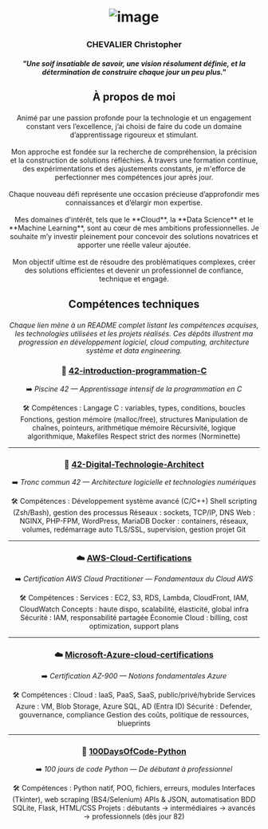# <p align="center"> ![image](https://github.com/user-attachments/assets/17006355-345e-47c1-bd78-6530111a7857) </p>

### <p align="center"> CHEVALIER Christopher </p>

#### <p align="center"> *"Une soif insatiable de savoir, une vision résolument définie, et la détermination de construire chaque jour un peu plus."* </p>

##

## <p align="center">À propos de moi</p>

<p align="center">
  Animé par une passion profonde pour la technologie et un engagement constant vers l’excellence,  
  j’ai choisi de faire du code un domaine d’apprentissage rigoureux et stimulant.  
  <br><br>
  Mon approche est fondée sur la recherche de compréhension, la précision et la construction de solutions réfléchies.  
  À travers une formation continue, des expérimentations et des ajustements constants,  
  je m'efforce de perfectionner mes compétences jour après jour.  
  <br><br>
  Chaque nouveau défi représente une occasion précieuse d’approfondir mes connaissances et d’élargir mon expertise.  
  <br><br>
  Mes domaines d'intérêt, tels que le **Cloud**, la **Data Science** et le **Machine Learning**,  
  sont au cœur de mes ambitions professionnelles. Je souhaite m’y investir pleinement pour concevoir des solutions novatrices  
  et apporter une réelle valeur ajoutée.  
  <br><br>
  Mon objectif ultime est de résoudre des problématiques complexes, créer des solutions efficientes  
  et devenir un professionnel de confiance, technique et engagé.
</p>

##

## <p align="center">Compétences techniques</p>

<div align="center">

*Chaque lien mène à un README complet listant les compétences acquises, les technologies utilisées et les projets réalisés.*
*Ces dépôts illustrent ma progression en développement logiciel, cloud computing, architecture système et data engineering.*


### 🧱 <a href="https://github.com/ChrstphrChevalier/42-Introduction-Programmation-C" target="_blank">42-introduction-programmation-C</a>  
➡️ *Piscine 42 — Apprentissage intensif de la programmation en C*

🛠️ Compétences :
Langage C : variables, types, conditions, boucles
Fonctions, gestion mémoire (malloc/free), structures
Manipulation de chaînes, pointeurs, arithmétique mémoire
Récursivité, logique algorithmique, Makefiles
Respect strict des normes (Norminette)

---

### 🧠 <a href="https://github.com/ChrstphrChevalier/42-Digital-Technology-Architect" target="_blank">42-Digital-Technologie-Architect</a>  
➡️ *Tronc commun 42 — Architecture logicielle et technologies numériques*

🛠️ Compétences :
Développement système avancé (C/C++)
Shell scripting (Zsh/Bash), gestion des processus
Réseaux : sockets, TCP/IP, DNS
Web : NGINX, PHP-FPM, WordPress, MariaDB
Docker : containers, réseaux, volumes, redémarrage auto
TLS/SSL, supervision, gestion projet Git

---

### ☁️ <a href="https://github.com/ChrstphrChevalier/AWS-Cloud-Certifications" target="_blank">AWS-Cloud-Certifications</a>  
➡️ *Certification AWS Cloud Practitioner — Fondamentaux du Cloud AWS*

🛠️ Compétences :
Services : EC2, S3, RDS, Lambda, CloudFront, IAM, CloudWatch
Concepts : haute dispo, scalabilité, élasticité, global infra
Sécurité : IAM, responsabilité partagée
Économie Cloud : billing, cost optimization, support plans

---

### ☁️ <a href="https://github.com/ChrstphrChevalier/Microsoft-Azure-Cloud-Certifications" target="_blank">Microsoft-Azure-cloud-certifications</a>  
➡️ *Certification AZ-900 — Notions fondamentales Azure*

🛠️ Compétences :
Cloud : IaaS, PaaS, SaaS, public/privé/hybride
Services Azure : VM, Blob Storage, Azure SQL, AD (Entra ID)
Sécurité : Defender, gouvernance, compliance
Gestion des coûts, politique de ressources, blueprints

---

### 🐍 <a href="https://github.com/ChrstphrChevalier/100DaysOfCode-Python" target="_blank">100DaysOfCode-Python</a>  
➡️ *100 jours de code Python — De débutant à professionnel*

🛠️ Compétences :
Python natif, POO, fichiers, erreurs, modules
Interfaces (Tkinter), web scraping (BS4/Selenium)
APIs & JSON, automatisation
BDD SQLite, Flask, HTML/CSS
Projets : débutants → intermédiaires → avancés → professionnels (dès jour 82)

</div>
